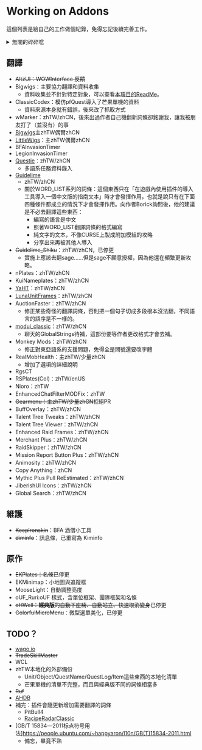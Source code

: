 # Working on Addons

這個列表是給自己的工作做個紀錄，免得忘記後續完善工作。

<details>
  <summary>無關的碎碎唸</summary>
  讓官方版本有完整的中文化可用，從而杜絕圈養行為，一個已經15年的遊戲現在才來說這個其實有點晚了。很久以前弄過一些插件的翻譯，後來~~太懶了~~停止了大部份工作，只修復錯漏或機翻。最近拾起來是因為經典版帶起一波新插件的誕生潮，然後又看見某圈養用戶的簡體翻譯**逮著機會就嘲諷zhTW**，僅管他明知道有些機翻是外文作者因為翻譯人員短缺自己扔goolgle翻譯做的。
</details>

## 翻譯

* ~~AltzUI：WOWInterface 反饋~~
* Bigwigs：主要協力翻譯和資料收集
   * 資料收集並不針對特定對象，可以查看[本項目的ReadMe](https://github.com/EKE00372/WOWThings/blob/master/README.md)。
* ClassicCodex：模仿pfQuest導入了芒果單機的資料
   * 資料來源本身就有錯誤，後來改了抓取方式
* wMarker：zhTW/zhCN，後來出過作者自己機翻新詞條卻銘謝我，讓我被朋友打了（並沒有）的事
* [Bigwigs](https://github.com/BigWigsMods/BigWigs/commits?author=EKE00372)主zhTW偶爾zhCN
* [LittleWigs](https://github.com/BigWigsMods/LittleWigs/commits?author=EKE00372)：主zhTW偶爾zhCN
* BFAInvasionTimer
* LegionInvasionTimer
* [Questie](https://github.com/AeroScripts/QuestieDev/commits?author=EKE00372)：zhTW/zhCN
    * 多語系任務資料錄入
* [Guidelime](https://github.com/max-ri/Guidelime/commits?author=EKE00372)
    * zhTW/zhCN
    * 關於WORD_LIST系列的詞條：這個東西只在「在遊戲內使用插件的導入工具導入一個中文版的指南文本」時才會發揮作用，也就是說只有在下面四種條件都成立的情況下才會發揮作用。向作者Borick詢問後，他的建議是不必去翻譯這些東西：
        * 編寫的語言是中文
        * 照著WORD_LIST翻譯詞條的格式編寫
        * 純文字的文本，不像CURSE上製成附加模組的攻略
        * 分享出來再被其他人導入
* ~~Guidelime_Shiku~~：zhTW/zhCN，已停更
    * 實施上應該去翻sage......但是sage不願意授權，因為他還在頻繁更新攻略。
* nPlates：zhTW/zhCN
* KuiNameplates：zhTW/zhCN
* [YaHT](https://github.com/Aviana/YaHT/commits?author=EKE00372)：zhTW/zhCN
* [LunaUnitFrames](https://github.com/Aviana/LunaUnitFrames/commits?author=EKE00372)：zhTW/zhCN
* AuctionFaster：zhTW/zhCN
    * 修正某些奇怪的翻譯詞條，否則把一個句子切成多段根本沒法翻，不同語言的語序是不一樣的。
* [modui_classic](https://github.com/obble/modui_classic/commits?author=EKE00372)：zhTW/zhCN
    * 聊天的GlobalStrings待補，這部份要等作者更改格式才會去補。
* Monkey Mods：zhTW/zhCN
    * 修正對東亞語系的支援問題，免得全是問號還要改字體
* RealMobHealth：主zhTW/少量zhCN
    * 增加了選項的詳細說明
* RgsCT
* RSPlates(Col)：zhTW/enUS
* Nioro：zhTW
* EnhancedChatFilterMODFix：zhTW
* ~~Gearmenu：主zhTW/少量zhCN~~拒絕PR
* BuffOverlay：zhTW/zhCN
* Talent Tree Tweaks：zhTW/zhCN
* Talent Tree Viewer：zhTW/zhCN
* Enhanced Raid Frames：zhTW/zhCN
* Merchant Plus：zhTW/zhCN
* RaidSkipper：zhTW/zhCN
* Mission Report Button Plus：zhTW/zhCN
* Animosity：zhTW/zhCN
* Copy Anything：zhCN
* Mythic Plus Pull ReEstimated：zhTW/zhCN
* JiberishUI Icons：zhTW/zhCN
* Global Search：zhTW/zhCN

## 維護

* ~~KeepIronskin~~：BFA 酒僧小工具
* ~~diminfo~~：訊息條，已重寫為 Kiminfo

## 原作

* ~~EKPlates：名條~~已停更
* EKMinimap：小地圖與追蹤框
* MooseLight：自動調整亮度
* oUF_Ruri:oUF 樣式，含單位框架、團隊框架和名條
* ~~oHWell：**經典版**的自動下座騎、自動站立、快速取消變身~~已停更
* ~~ColorfulMicroMenu~~：微型選單美化，已停更

## TODO？

* [wago.io](https://github.com/oratory/wago.io/issues/52)
* ~~TradeSkillMaster~~
* WCL
* zhTW本地化的外部備份
     * Unit/Object/QuestName/QuestLog/Item這些東西的本地化清單
     * 芒果單機的清單不完整，而且與經典版不同的詞條相當多
* ~~Ruf~~
* [AHDB](https://www.curseforge.com/wow/addons/auction-house-database)
* 補完：插件會隨更新增加需要翻譯的詞條
     * PitBull4
     * [RacipeRadarClassic](https://www.curseforge.com/wow/addons/recipe-radar-classic)
* [GB/T 15834―2011标点符号用法]https://people.ubuntu.com/~happyaron/l10n/GB(T)15834-2011.html
     * 備忘，畢竟不熟
